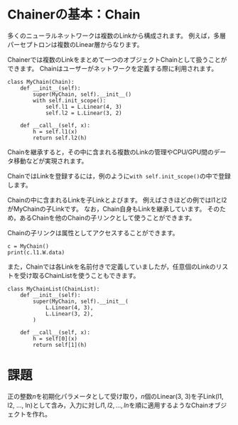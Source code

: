 # Chainerの基本：Chain

多くのニューラルネットワークは複数のLinkから構成されます。
例えば，多層パーセプトロンは複数のLinear層からなります。

Chainerでは複数のLinkをまとめて一つのオブジェクトChainとして扱うことができます。
Chainはユーザーがネットワークを定義する際に利用されます。

```
class MyChain(Chain):
    def __init__(self):
        super(MyChain, self).__init__()
        with self.init_scope():
            self.l1 = L.Linear(4, 3)
            self.l2 = L.Linear(3, 2)

    def __call__(self, x):
        h = self.l1(x)
        return self.l2(h)
```

Chainを継承すると，その中に含まれる複数のLinkの管理やCPU/GPU間のデータ移動などが実現されます。

ChainではLinkを登録するには，例のように`with self.init_scope()`の中で登録します。

Chainの中に含まれるLinkを子Linkとよびます。
例えばさきほどの例ではl1とl2がMyChainの子Linkです。
なお，Chain自身もLinkを継承しています。
そのため，あるChainを他のChainの子リンクとして使うことができます。

Chainの子リンクは属性としてアクセスすることができます。

```
c = MyChain()
print(c.l1.W.data)
```

また，Chainでは各Linkを名前付きで定義していましたが，任意個のLinkのリストを受け取るChainListを使うこともできます。

```
class MyChainList(ChainList):
    def __init__(self):
        super(MyChain, self).__init__(
            L.Linear(4, 3),
            L.Linear(3, 2),
        )

    def __call__(self, x):
        h = self[0](x)
        return self[1](h)
```

# 課題

正の整数$n$を初期化パラメータとして受け取り，$n$個のLinear(3, 3)を子Link(l1, l2, ..., ln)として含み，入力に対し$l1, l2, ..., ln$を順に適用するようなChainオブジェクトを作れ。

